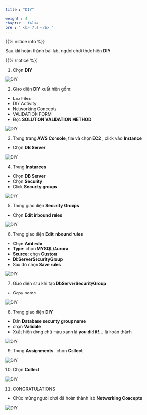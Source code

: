 ```yaml
---
title : "DIY"

weight : 4
chapter : false
pre : " <b> 7.4 </b> "
---
```


{{% notice info %}}

Sau khi hoàn thành bài lab, người chơi thực hiện **DIY**

{{% /notice %}}

1. Chọn **DIY**

![DIY](/images/7-vpc/7.4-diy/1-diy.png?width=90pc)

2. Giao diện **DIY** xuất hiện gồm:
- Lab Files
- DIY Activity
- Networking Concepts
- VALIDATION FORM
- Đọc **SOLUTION VALIDATION METHOD**

![DIY](/images/7-vpc/7.4-diy/2-diy.png?width=90pc)

3. Trong trang **AWS Console**, tìm và chọn **EC2** , click vào **Instance**
- Chọn **DB Server**

![DIY](/images/7-vpc/7.4-diy/3-diy.png?width=90pc)

4. Trong **Instances**

- Chọn **DB Server**
- Chọn **Security**
- Click **Security groups**

![DIY](/images/7-vpc/7.4-diy/4-diy.png?width=90pc)

5. Trong giao diện **Security Groups**

- Chọn **Edit inbound rules**

![DIY](/images/7-vpc/7.4-diy/5-diy.png?width=90pc)

6. Trong giao diện **Edit inbound rules**

- Chọn **Add rule**
- **Type**: chọn **MYSQL/Aurora**
- **Source**: chọn **Custom**
- **DbServerSecurityGroup**
- Sau đó chọn **Save rules**

![DIY](/images/7-vpc/7.4-diy/6-diy.png?width=90pc)

7. Giao diện sau khi tạo **DbServerSecurityGroup**

- Copy name 

![DIY](/images/7-vpc/7.4-diy/7-diy.png?width=90pc)

8. Trong giao diện **DIY**

- Dán **Database security group name**
- chọn **Validate**
- Xuất hiện dòng chữ màu xanh lá **you did it!...** là hoàn thành

![DIY](/images/7-vpc/7.4-diy/8-diy.png?width=90pc)

9. Trong **Assignments** , chọn **Collect**

![DIY](/images/7-vpc/7.4-diy/9-diy.png?width=90pc)

10. Chọn **Collect** 

![DIY](/images/7-vpc/7.4-diy/10-diy.png?width=90pc)

11. CONGRATULATIONS 

- Chúc mừng người chơi đã hoàn thành lab **Networking Concepts**

![DIY](/images/7-vpc/7.4-diy/11-diy.png?width=90pc)


